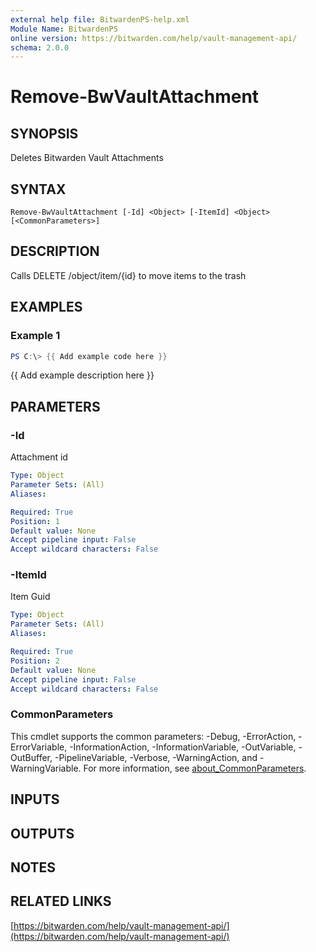 ```yaml
---
external help file: BitwardenPS-help.xml
Module Name: BitwardenPS
online version: https://bitwarden.com/help/vault-management-api/
schema: 2.0.0
---
```


# Remove-BwVaultAttachment

## SYNOPSIS
Deletes Bitwarden Vault Attachments

## SYNTAX

```
Remove-BwVaultAttachment [-Id] <Object> [-ItemId] <Object> [<CommonParameters>]
```

## DESCRIPTION
Calls DELETE /object/item/{id} to move items to the trash

## EXAMPLES

### Example 1
```powershell
PS C:\> {{ Add example code here }}
```

{{ Add example description here }}

## PARAMETERS

### -Id
Attachment id

```yaml
Type: Object
Parameter Sets: (All)
Aliases:

Required: True
Position: 1
Default value: None
Accept pipeline input: False
Accept wildcard characters: False
```

### -ItemId
Item Guid

```yaml
Type: Object
Parameter Sets: (All)
Aliases:

Required: True
Position: 2
Default value: None
Accept pipeline input: False
Accept wildcard characters: False
```

### CommonParameters
This cmdlet supports the common parameters: -Debug, -ErrorAction, -ErrorVariable, -InformationAction, -InformationVariable, -OutVariable, -OutBuffer, -PipelineVariable, -Verbose, -WarningAction, and -WarningVariable. For more information, see [about_CommonParameters](http://go.microsoft.com/fwlink/?LinkID=113216).

## INPUTS

## OUTPUTS

## NOTES

## RELATED LINKS

[https://bitwarden.com/help/vault-management-api/](https://bitwarden.com/help/vault-management-api/)

